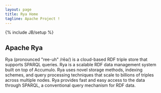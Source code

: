 ```yaml
---
layout: page
title: Rya Home
tagline: Apache Project !
---
```

<!--
{% comment %}
Licensed to the Apache Software Foundation (ASF) under one or more
contributor license agreements.  See the NOTICE file distributed with
this work for additional information regarding copyright ownership.
The ASF licenses this file to you under the Apache License, Version 2.0
(the "License"); you may not use this file except in compliance with
the License.  You may obtain a copy of the License at

http://www.apache.org/licenses/LICENSE-2.0

Unless required by applicable law or agreed to in writing, software
distributed under the License is distributed on an "AS IS" BASIS,
WITHOUT WARRANTIES OR CONDITIONS OF ANY KIND, either express or implied.
See the License for the specific language governing permissions and
limitations under the License.
{% endcomment %}
-->

{% include JB/setup %}

## Apache Rya

Rya (pronounced "ree-uh" /rēə/) is a cloud-based RDF triple store that supports SPARQL queries. Rya is a scalable RDF data management system built on top of Accumulo. Rya uses novel storage methods, indexing schemes, and query processing techniques that scale to billions of triples across multiple nodes. Rya provides fast and easy access to the data through SPARQL, a conventional query mechanism for RDF data.
